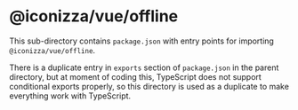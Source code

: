 # @iconizza/vue/offline

This sub-directory contains `package.json` with entry points for importing `@iconizza/vue/offline`.

There is a duplicate entry in `exports` section of `package.json` in the parent directory, but at moment of coding this, TypeScript does not support conditional exports properly, so this directory is used as a duplicate to make everything work with TypeScript.
